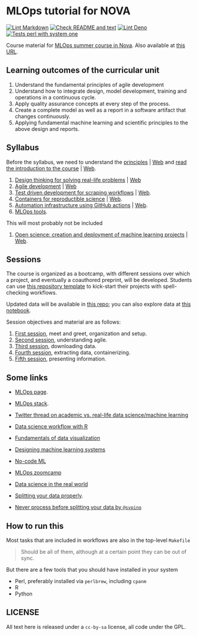 # MLOps tutorial for NOVA

[![Lint
Markdown](https://github.com/JJ/nova-mlops/actions/workflows/lint-markdown.yml/badge.svg)](https://github.com/JJ/nova-mlops/actions/workflows/lint-markdown.yml)
[![Check README and text](https://github.com/JJ/nova-mlops/actions/workflows/check-readme.yml/badge.svg)](https://github.com/JJ/nova-mlops/actions/workflows/check-readme.yml)
[![Lint Deno](https://github.com/JJ/nova-mlops/actions/workflows/lint-deno.yml/badge.svg)](https://github.com/JJ/nova-mlops/actions/workflows/lint-deno.yml)
[![Tests perl with system one](https://github.com/JJ/nova-mlops/actions/workflows/perl.yml/badge.svg)](https://github.com/JJ/nova-mlops/actions/workflows/perl.yml)

Course material for [MLOps summer course in
Nova](https://www.novaims.unl.pt/en/education/programs/workshops-and-short-duration-courses/summer-course-mlops/#).
Also available at [this URL](https://jj.github.io/nova-mlops).

## Learning outcomes of the curricular unit

1. Understand the fundamental principles of agile development
2. Understand how to integrate design, model development, training and
   operations in a continuous cycle.
3. Apply quality assurance concepts at every step of the process.
4. Create a complete model as well as a report in a software artifact
   that changes continuously.
5. Applying fundamental machine learning and scientific principles to
   the above design and reports.

## Syllabus

Before the syllabus, we need to understand the
[principles](text/00.A-Few-Principles.md) |
[Web](https://jj.github.io/nova-mlops/00.A-Few-Principles.html) and [read the
introduction to the course](text/00.Intro.md) |
[Web](https://jj.github.io/nova-mlops/00.Intro.html).

1. [Design thinking for solving real-life
   problems](text/01.Design-Thinking.md) | [Web](https://jj.github.io/nova-mlops/01.Design-Thinking.html)
2. [Agile development](text/02.Agile.md) | [Web](https://jj.github.io/nova-mlops/02.Agile.html)
3. [Test driven development for scraping workflows](text/03.TDD.md) | [Web](https://jj.github.io/nova-mlops/03.TDD.html).
4. [Containers for reproductible science](text/04.Containers.md) |
   [Web](https://jj.github.io/nova-mlops/04.Containers.html).
5. [Automation infrastructure using GitHub actions](text/05.Infra.md) |
   [Web](https://jj.github.io/nova-mlops/05.Infra.html).
6. [MLOps tools](text/06.MLOps-tools.md).

This will most probably not be included

1. [Open science: creation and deployment of machine learning
   projects](text/07.Papers.Rmd) |
   [Web](https://jj.github.io/nova-mlops/07.Papers.html).

## Sessions

The course is organized as a bootcamp, with different sessions over
which a project, and eventually a coauthored preprint, will be
developed. Students can use [this repository
template](https://github.com/JJ/nova-mlops-template) to kick-start their
projects with spell-checking workflows.

Updated data will be available in [this repo](https://github.com/JJ/nova-mlops);
you can also explore data at [this
notebook](https://colab.research.google.com/github/JJ/nova-mlops/blob/main/data/explore-data.ipynb).

Session objectives and material are as follows:

1. [First session](sessions/01.md), meet and greet, organization and setup.
2. [Second session](sessions/02.md), understanding agile.
3. [Third session](sessions/03.md), downloading data.
4. [Fourth session](sessions/04.md), extracting data, containerizing.
5. [Fifth session](sessions/05.md), presenting information.

## Some links

* [MLOps page](https://ml-ops.org).

* [MLOps stack](https://medium.com/pythoneers/mlops-tool-stack-requirement-in-machine-learning-pipeline-474b39f09dfc).

* [Twitter thread on academic vs. real-life data science/machine
  learning](https://twitter.com/svpino/status/1526532997901524998?s=21&t=BZ5He6QmvOV5h58LP7tYNg)

* [Data science workflow with R](https://www.business-science.io/learning-r/2018/11/04/data-science-r-cheatsheet.html?utm_content=bufferbda2d&utm_medium=social&utm_source=twitter.com&utm_campaign=buffer)

* [Fundamentals of data visualization](https://clauswilke.com/dataviz/)

* [Designing machine learning systems](https://www.oreilly.com/library/view/designing-machine-learning/9781098107956/)

* [No-code ML](https://t.co/ItxOFhwEy9)

* [MLOps zoomcamp](https://github.com/DataTalksClub/mlops-zoomcamp)

* [Data science in the real world](https://twitter.com/marktenenholtz/status/1540303742662090752)

* [Splitting your data properly](https://twitter.com/svpino/status/1542840465455607809).

* [Never process before splitting your data by
  `@svpino`](https://twitter.com/svpino/status/1544290020378288130)

## How to run this

Most tasks that are included in workflows are also in the top-level `Makefile`

> Should be all of them, although at a certain point they can be out of sync.

But there are a few tools that you should have installed in your system

* Perl, preferably installed via `perlbrew`, including `cpanm`
* R
* Python

## LICENSE

All text here is released under a `cc-by-sa` license, all code under the GPL.
